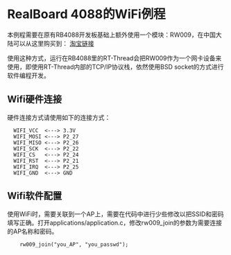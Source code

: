 # RealBoard 4088的WiFi例程 #

本例程需要在原有RB4088开发板基础上额外使用一个模块：RW009，在中国大陆可以从这里购买到：
[淘宝链接][1]

使用这种方式，运行在RB4088里的RT-Thread会把RW009作为一个网卡设备来使用，即使用RT-Thread内部的TCP/IP协议栈，依然使用BSD socket的方式进行软件编程开发。

## Wifi硬件连接 ##
硬件连接方式请使用如下的连接方式：
```
  WIFI_VCC  <---> 3.3V
  WIFI_MOSI <---> P2_27
  WIFI_MISO <---> P2_26
  WIFI_SCK  <---> P2_22
  WIFI_CS   <---> P2_24
  WIFI_RST  <---> P2_21
  WIFI_IRQ  <---> P2_25
  WIFI_GND  <---> GND
```

## Wifi软件配置 ##
使用WiFi时，需要关联到一个AP上，需要在代码中进行少些修改以把SSID和密码填写正确。打开applications/application.c，修改rw009_join的参数为需要连接的AP名称和密码。

```
    rw009_join("you_AP", "you_passwd");
```

[1]: http://item.taobao.com/item.htm?id=40813298723
